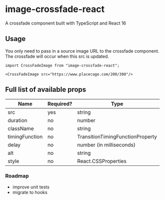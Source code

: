 # image-crossfade-react
A crossfade component built with TypeScript and React 16

## Usage
You only need to pass in a source image URL to the crossfade component. The crossfade will occur when this src is updated.

```tsx
import CrossFadeImage from "image-crossfade-react";

<CrossFadeImage src="https://www.placecage.com/200/300"/>
```

## Full list of available props
| Name  | Required?  | Type  |
|---|---|---|
| src  | yes  | string  |
| duration  | no  | number  |
| className  | no  | string  |
| timingFunction  | no  | TransitionTimingFunctionProperty  |
| delay  | no | number (in milliseconds)  |
| alt  | no  | string  |
| style  | no  | React.CSSProperties  |

### Roadmap
* improve unit tests
* migrate to hooks
